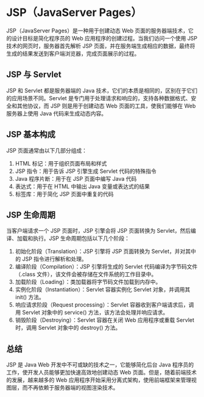 # JSP（JavaServer Pages）
JSP（JavaServer Pages）是一种用于创建动态 Web 页面的服务器端技术，它的设计目标是简化程序员的 Web 应用程序的创建过程。当我们访问一个使用 JSP 技术的网页时，服务器首先解析 JSP 页面，并在服务端生成相应的数据，最终将生成的结果发送到客户端浏览器，完成页面展示的过程。

## JSP 与 Servlet
JSP 和 Servlet 都是服务器端的 Java 技术，它们的本质是相同的，区别在于它们的应用场景不同。Servlet 是专门用于处理请求和响应的，支持各种数据格式、安全和其他协议，而 JSP 则是用于创建动态 Web 页面的工具，使我们能够在 Web 服务器上使用 Java 代码来生成动态内容。

## JSP 基本构成
JSP 页面通常由以下几部分组成：

1. HTML 标记：用于组织页面布局和样式
2. JSP 指令：用于告诉 JSP 引擎生成 Servlet 代码的特殊指令
3. Java 程序片断：用于在 JSP 页面中编写 Java 代码
4. 表达式：用于在 HTML 中输出 Java 变量或表达式的结果
5. 标签库：用于简化 JSP 页面中重复的代码

## JSP 生命周期
当客户端请求一个 JSP 页面时，JSP 引擎会将 JSP 页面转换为 Servlet，然后编译、加载和执行。JSP 生命周期包括以下几个阶段：

1. 初始化阶段（Translation）：JSP 引擎将 JSP 页面转换为 Servlet，并对其中的 JSP 指令进行解析和处理。
2. 编译阶段（Compilation）：JSP 引擎将生成的 Servlet 代码编译为字节码文件（.class 文件），该文件会被存储在文件系统的工作目录中。
3. 加载阶段（Loading）：类加载器将字节码文件加载到内存中。
4. 实例化阶段（Instantiation）：Servlet 容器实例化 Servlet 对象，并调用其 init() 方法。
5. 响应请求阶段（Request processing）：Servlet 容器收到客户端请求后，调用 Servlet 对象中的 service() 方法，该方法会处理并响应请求。
6. 销毁阶段（Destroying）：Servlet 容器在关闭 Web 应用程序或重载 Servlet 时，调用 Servlet 对象中的 destroy() 方法。

## 总结
JSP 是 Java Web 开发中不可或缺的技术之一，它能够简化后台 Java 程序员的工作，使开发人员能够更加快速高效地创建动态 Web 页面。但是，随着前端技术的发展，越来越多的 Web 应用程序开始采用分离式架构，使用前端框架来管理视图层，而不再依赖于服务器端的视图渲染技术。